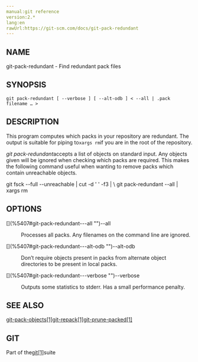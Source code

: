 ```yaml
---
manual:git reference
version:2.*
lang:en
rawUrl:https://git-scm.com/docs/git-pack-redundant
---
```



## [](%5407#_name "")NAME<a name="_name"></a>


git-pack-redundant - Find redundant pack files





## [](%5407#_synopsis "")SYNOPSIS<a name="_synopsis"></a>

```
git pack-redundant [ --verbose ] [ --alt-odb ] < --all | .pack filename …​ >
```




## [](%5407#_description "")DESCRIPTION<a name="_description"></a>


This program computes which packs in your repository are redundant. The output is suitable for piping to`xargs rm`if you are in the root of the repository.




<em>git pack-redundant</em>accepts a list of objects on standard input. Any objects given will be ignored when checking which packs are required. This makes the following command useful when wanting to remove packs which contain unreachable objects.




git fsck --full --unreachable | cut -d &#39; &#39; -f3 | \ git pack-redundant --all | xargs rm





## [](%5407#_options "")OPTIONS<a name="_options"></a>
<dl><dt id='git-pack-redundant---all'>[](%5407#git-pack-redundant---all "")--all</dt><dd>

Processes all packs. Any filenames on the command line are ignored.

</dd><dt id='git-pack-redundant---alt-odb'>[](%5407#git-pack-redundant---alt-odb "")--alt-odb</dt><dd>

Don’t require objects present in packs from alternate object directories to be present in local packs.

</dd><dt id='git-pack-redundant---verbose'>[](%5407#git-pack-redundant---verbose "")--verbose</dt><dd>

Outputs some statistics to stderr. Has a small performance penalty.

</dd></dl>



## [](%5407#_see_also "")SEE ALSO<a name="_see_also"></a>


[git-pack-objects[1]](%5380  "")[git-repack[1]](%5311  "")[git-prune-packed[1]](%5382  "")





## [](%5407#_git "")GIT<a name="_git"></a>


Part of the[git[1]](%2248  "")suite





